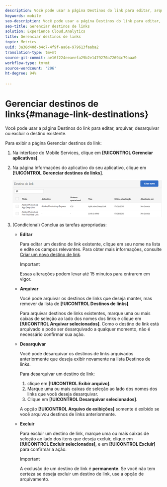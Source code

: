 ```yaml
---
description: Você pode usar a página Destinos do link para editar, arquivar, desarquivar ou excluir o destino existente.
keywords: mobile
seo-description: Você pode usar a página Destinos do link para editar, arquivar, desarquivar ou excluir o destino existente.
seo-title: Gerenciar destinos de links
solution: Experience Cloud,Analytics
title: Gerenciar destinos de links
topic: Metrics
uuid: 3a38d40d-b4c7-4f9f-aa6e-979613faaba2
translation-type: tm+mt
source-git-commit: ae16f224eeaeefa29b2e1479270a72694c79aaa0
workflow-type: tm+mt
source-wordcount: '296'
ht-degree: 94%

---
```



# Gerenciar destinos de links{#manage-link-destinations}

Você pode usar a página Destinos do link para editar, arquivar, desarquivar ou excluir o destino existente.

Para exibir a página Gerenciar destinos do link:

1. Na interface do Mobile Services, clique em **[!UICONTROL Gerenciar aplicativos]**.
1. Na página Informações do aplicativo do seu aplicativo, clique em **[!UICONTROL Gerenciar destinos de links]**.

   ![Destino do link](assets/link_destinations_list.png)

1. (Condicional) Conclua as tarefas apropriadas:

   * **Editar**

      Para editar um destino de link existente, clique em seu nome na lista e edite os campos relevantes. Para obter mais informações, consulte [Criar um novo destino de link](/help/using/acquisition-main/c-manage-link-destinations/t-create-new-app-deep-link-destination.md).

      >[!IMPORTANT]
      >
      >Essas alterações podem levar até 15 minutos para entrarem em vigor.

   * **Arquivar**

      Você pode arquivar os destinos de links que deseja manter, mas remover da lista de **[!UICONTROL Destinos de links]**.

      Para arquivar destinos de links existentes, marque uma ou mais caixas de seleção ao lado dos nomes dos links e clique em **[!UICONTROL Arquivar selecionados]**. Como o destino de link está arquivado e pode ser desarquivado a qualquer momento, não é necessário confirmar sua ação.

   * **Desarquivar**

      Você pode desarquivar os destinos de links arquivados anteriormente que deseja exibir novamente na lista Destinos de links.

      Para desarquivar um destino de link:

      1. clique em **[!UICONTROL Exibir arquivo]**.
      1. Marque uma ou mais caixas de seleção ao lado dos nomes dos links que você deseja desarquivar.
      1. Clique em **[!UICONTROL Desarquivar selecionados]**.

      A opção **[!UICONTROL Arquivo de exibições]** somente é exibido se você arquivou destinos de links anteriormente.

   * **Excluir**

      Para excluir um destino de link, marque uma ou mais caixas de seleção ao lado dos itens que deseja excluir, clique em **[!UICONTROL Excluir selecionados]**, e em **[!UICONTROL Excluir]** para confirmar a ação.

      >[!IMPORTANT]
      >
      >A exclusão de um destino de link é **permanente**. Se você não tem certeza se deseja excluir um destino de link, use a opção de arquivamento.



